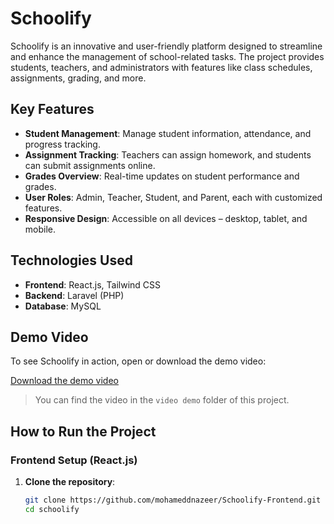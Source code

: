 # Schoolify

Schoolify is an innovative and user-friendly platform designed to streamline and enhance the management of school-related tasks. The project provides students, teachers, and administrators with features like class schedules, assignments, grading, and more.

## Key Features

- **Student Management**: Manage student information, attendance, and progress tracking.
- **Assignment Tracking**: Teachers can assign homework, and students can submit assignments online.
- **Grades Overview**: Real-time updates on student performance and grades.
- **User Roles**: Admin, Teacher, Student, and Parent, each with customized features.
- **Responsive Design**: Accessible on all devices – desktop, tablet, and mobile.

## Technologies Used

- **Frontend**: React.js, Tailwind CSS
- **Backend**: Laravel (PHP)
- **Database**: MySQL


## Demo Video

To see Schoolify in action, open or download the demo video:

[Download the demo video](./video_demo/demo.mp4)

> You can find the video in the `video demo` folder of this project.

## How to Run the Project

### Frontend Setup (React.js)

1. **Clone the repository**:

   ```bash
   git clone https://github.com/mohameddnazeer/Schoolify-Frontend.git
   cd schoolify
